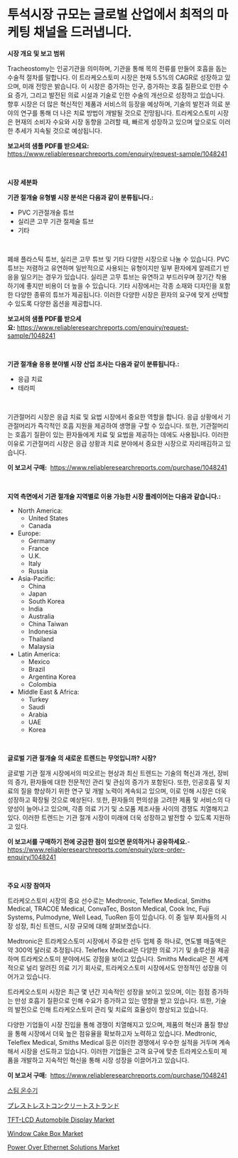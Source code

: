 <p><h1>투석시장 규모는 글로벌 산업에서 최적의 마케팅 채널을 드러냅니다.</h1></p><p><strong>시장 개요 및 보고 범위</strong></p>
<p><p>Tracheostomy는 인공기관을 의미하며, 기관을 통해 목의 전류를 만들어 호흡을 돕는 수술적 절차를 말합니다. 이 트라케오스토미 시장은 현재 5.5%의 CAGR로 성장하고 있으며, 미래 전망은 밝습니다. 이 시장은 증가하는 인구, 증가하는 호흡 질환으로 인한 수요 증가, 그리고 발전된 의료 시설과 기술로 인한 수술의 개선으로 성장하고 있습니다. 향후 시장은 더 많은 혁신적인 제품과 서비스의 등장을 예상하며, 기술의 발전과 의료 분야의 연구를 통해 더 나은 치료 방법이 개발될 것으로 전망됩니다. 트라케오스토미 시장은 현재의 소비자 수요와 시장 동향을 고려할 때, 빠르게 성장하고 있으며 앞으로도 이러한 추세가 지속될 것으로 예상됩니다.</p></p>
<p><strong>보고서의 샘플 PDF를 받으세요:</strong> <a href="https://www.reliableresearchreports.com/enquiry/request-sample/1048241">https://www.reliableresearchreports.com/enquiry/request-sample/1048241</a></p>
<p>&nbsp;</p>
<p><strong>시장 세분화</strong></p>
<p><strong>기관 절개술 유형별 시장 분석은 다음과 같이 분류됩니다.:</strong></p>
<p><ul><li>PVC 기관절개술 튜브</li><li>실리콘 고무 기관 절제술 튜브</li><li>기타</li></ul></p>
<p>&nbsp;</p>
<p><p>폐쇄 플라스틱 튜브, 실리콘 고무 튜브 및 기타 다양한 시장으로 나눌 수 있습니다. PVC 튜브는 저렴하고 유연하며 일반적으로 사용되는 유형이지만 일부 환자에게 알레르기 반응을 일으키는 경우가 있습니다. 실리콘 고무 튜브는 유연하고 부드러우며 장기간 착용하기에 좋지만 비용이 더 높을 수 있습니다. 기타 시장에서는 각종 소재와 디자인을 포함한 다양한 종류의 튜브가 제공됩니다. 이러한 다양한 시장은 환자의 요구에 맞게 선택할 수 있도록 다양한 옵션을 제공합니다.</p></p>
<p><strong>보고서의 샘플 PDF를 받으세요:</strong>&nbsp;<a href="https://www.reliableresearchreports.com/enquiry/request-sample/1048241">https://www.reliableresearchreports.com/enquiry/request-sample/1048241</a></p>
<p>&nbsp;</p>
<p><strong> 기관 절개술 응용 분야별 시장 산업 조사는 다음과 같이 분류됩니다.:</strong></p>
<p><ul><li>응급 치료</li><li>테라피</li></ul></p>
<p>&nbsp;</p>
<p><p>기관절머리 시장은 응급 치료 및 요법 시장에서 중요한 역할을 합니다. 응급 상황에서 기관절머리가 즉각적인 호흡 지원을 제공하여 생명을 구할 수 있습니다. 또한, 기관절머리는 호흡기 질환이 있는 환자들에게 치료 및 요법을 제공하는 데에도 사용됩니다. 이러한 이유로 기관절머리 시장은 응급 상황과 치료 분야에서 중요한 시장으로 자리매김하고 있습니다.</p></p>
<p><strong>이 보고서 구매:</strong>&nbsp; <a href="https://www.reliableresearchreports.com/purchase/1048241">https://www.reliableresearchreports.com/purchase/1048241</a></p>
<p>&nbsp;</p>
<p><strong>지역 측면에서 기관 절개술 지역별로 이용 가능한 시장 플레이어는 다음과 같습니다.:</strong></p>
<p><ul>
    <li>
        North America:
        <ul>
            <li>United States</li>
            <li>Canada</li>
        </ul>
    </li>
    <li>
        Europe:
        <ul>
            <li>Germany</li>
            <li>France</li>
            <li>U.K.</li>
            <li>Italy</li>
            <li>Russia</li>
        </ul>
    </li>
    <li>
        Asia-Pacific:
        <ul>
            <li>China</li>
            <li>Japan</li>
            <li>South Korea</li>
            <li>India</li>
            <li>Australia</li>
            <li>China Taiwan</li>
            <li>Indonesia</li>
            <li>Thailand</li>
            <li>Malaysia</li>
        </ul>
    </li>
    <li>
        Latin America:
        <ul>
            <li>Mexico</li>
            <li>Brazil</li>
            <li>Argentina Korea</li>
            <li>Colombia</li>
        </ul>
    </li>
    <li>
        Middle East & Africa:
        <ul>
            <li>Turkey</li>
            <li>Saudi</li>
            <li>Arabia</li>
            <li>UAE</li>
            <li>Korea</li>
        </ul>
    </li>
    </ul></p>
<p>&nbsp;</p>
<p><strong>글로벌 기관 절개술 의 새로운 트렌드는 무엇입니까? 시장?</strong></p>
<p><p>글로벌 기관 절개 시장에서의 떠오르는 현상과 최신 트렌드는 기술의 혁신과 개선, 장비의 증가, 환자들에 대한 전문적인 관리 및 관심의 증가가 포함된다. 또한, 인공호흡 및 치료의 질을 향상하기 위한 연구 및 개발 노력이 계속되고 있으며, 이로 인해 시장은 더욱 성장하고 확장될 것으로 예상된다. 또한, 환자들의 편의성을 고려한 제품 및 서비스의 다양성이 늘어나고 있으며, 각종 의료 기기 및 소모품 제조사들 사이의 경쟁도 치열해지고 있다. 이러한 트렌드는 기관 절개 시장이 미래에 더욱 성장하고 발전할 수 있도록 지원하고 있다.</p></p>
<p><strong>이 보고서를 구매하기 전에 궁금한 점이 있으면 문의하거나 공유하세요.</strong>- <a href="https://www.reliableresearchreports.com/enquiry/pre-order-enquiry/1048241">https://www.reliableresearchreports.com/enquiry/pre-order-enquiry/1048241</a></p>
<p>&nbsp;</p>
<p><strong>주요 시장 참여자</strong></p>
<p><p>트라케오스토미 시장의 중요 선수로는 Medtronic, Teleflex Medical, Smiths Medical, TRACOE Medical, ConvaTec, Boston Medical, Cook Inc, Fuji Systems, Pulmodyne, Well Lead, TuoRen 등이 있습니다. 이 중 일부 회사들의 시장 성장, 최신 트렌드, 시장 규모에 대해 살펴보겠습니다.</p><p>Medtronic은 트라케오스토미 시장에서 주요한 선두 업체 중 하나로, 연도별 매출액은 약 300억 달러로 추정됩니다. Teleflex Medical은 다양한 의료 기기 및 솔루션을 제공하며 트라케오스토미 분야에서도 강점을 보이고 있습니다. Smiths Medical은 전 세계적으로 널리 알려진 의료 기기 회사로, 트라케오스토미 시장에서도 안정적인 성장을 이어가고 있습니다.</p><p>트라케오스토미 시장은 최근 몇 년간 지속적인 성장을 보이고 있으며, 이는 점점 증가하는 만성 호흡기 질환으로 인해 수요가 증가하고 있는 영향을 받고 있습니다. 또한, 기술의 발전으로 인해 트라케오스토미 관리 및 치료의 효율성이 향상되고 있습니다.</p><p>다양한 기업들이 시장 진입을 통해 경쟁이 치열해지고 있으며, 제품의 혁신과 품질 향상을 통해 시장에서 더욱 높은 점유율을 확보하고자 노력하고 있습니다. Medtronic, Teleflex Medical, Smiths Medical 등은 이러한 경쟁에서 우수한 실적을 거두며 계속해서 시장을 선도하고 있습니다. 이러한 기업들은 고객 요구에 맞춘 트라케오스토미 제품을 개발하고 지속적인 혁신을 통해 시장 성장을 이끌어가고 있습니다.</p></p>
<p><strong>이 보고서 구매:</strong>&nbsp;&nbsp;<a href="https://www.reliableresearchreports.com/purchase/1048241">https://www.reliableresearchreports.com/purchase/1048241</a></p>
<p><p><a href="https://github.com/vss5505pa7z1p/Market-Research-Report-List-1/blob/main/7663489188380.md">스팀 온수기</a></p><p><a href="https://github.com/vhemk0794148/Market-Research-Report-List-1/blob/main/4495568188535.md">プレストレストコンクリートストランド</a></p><p><a href="https://view.publitas.com/reportprime-1/tft-lcd-automobile-display-market-size-market-share-and-global-market-analysis-report-2023-2030/">TFT-LCD Automobile Display Market</a></p><p><a href="https://cat-emmental-94b.notion.site/Window-Cake-Box-Market-Offer-Valuable-Insights-into-Market-Size-Market-Share-Market-Trends-and-Pr-36df25ee4f6d41f7beb4dec72c68abc3">Window Cake Box Market</a></p><p><a href="https://view.publitas.com/reportprime-1/power-over-ethernet-solutions-market-size-market-share-and-global-market-analysis-report-2024-2031/">Power Over Ethernet Solutions Market</a></p></p>
